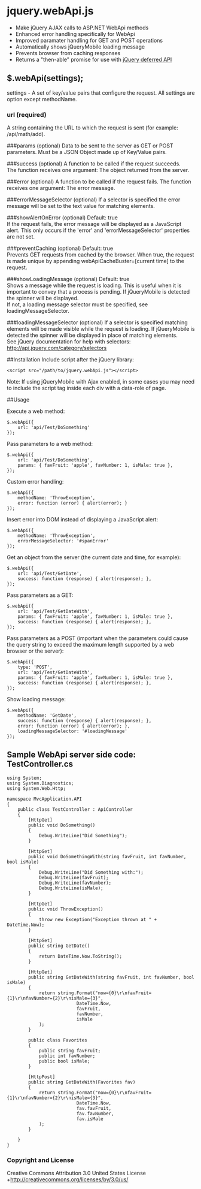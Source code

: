 jquery.webApi.js
======================

- Make jQuery AJAX calls to ASP.NET WebApi methods 
- Enhanced error handling specifically for WebApi
- Improved paramater handling for GET and POST operations
- Automatically shows jQueryMobile loading message
- Prevents browser from caching responses
- Returns a "then-able" promise for use with [jQuery deferred API](http://api.jquery.com/category/deferred-object/)

## $.webApi(settings);
settings - A set of key/value pairs that configure the request. All settings are option except methodName.

### url (required)
A string containing the URL to which the request is sent (for example: /api/math/add).

###params (optional)
Data to be sent to the server as GET or POST parameters. 
Must be a JSON Object made up of Key/Value pairs.


###success (optional)
A function to be called if the request succeeds.  
The function receives one argument: The object returned from the server.

###error (optional)
A function to be called if the request fails.
The function receives one argument: The error message.

###errorMessageSelector (optional)
If a selector is specified the error message will be set to the text value for matching elements.

###showAlertOnError (optional)
Default: true <br>
If the request fails, the error message will be displayed as a JavaScript alert.  This only occurs if the 'error' and 'errorMessageSelector' properties are not set.

###preventCaching (optional)
Default: true <br>
Prevents GET requests from cached by the browser.
When true, the request is made unique by appending webApiCacheBuster=[current time] to the request.

###showLoadingMessage (optional)
Default: true <br>
Shows a message while the request is loading. This is useful when it is important to convey that a process is pending.
If jQueryMobile is detected the spinner will be displayed.  
If not, a loading message selector must be specified, see loadingMessageSelector.

###loadingMessageSelector (optional)
If a selector is specified matching elements will be made visible while the request is loading.
If jQueryMobile is detected the spinner will be displayed in place of matching elements.  
See jQuery documentation for help with selectors: http://api.jquery.com/category/selectors

##Installation
Include script after the jQuery library:


    <script src="/path/to/jquery.webApi.js"></script>

Note: If using jQueryMobile with Ajax enabled, in some cases you may need to include 
the script tag inside each div with a data-role of page.

##Usage

Execute a web method:

    $.webApi({
        url: 'api/Test/DoSomething'
    });

Pass parameters to a web method:

    $.webApi({
        url: 'api/Test/DoSomething',
        params: { favFruit: 'apple', favNumber: 1, isMale: true },
    });

Custom error handling:

    $.webApi({
        methodName: 'ThrowException',
        error: function (error) { alert(error); }
    });

Insert error into DOM instead of displaying a JavaScript alert:

    $.webApi({
        methodName: 'ThrowException',
        errorMessageSelector: '#spanError'
    });

Get an object from the server (the current date and time, for example):

    $.webApi({
        url: 'api/Test/GetDate',
        success: function (response) { alert(response); },
    });

Pass parameters as a GET:

    $.webApi({
        url: 'api/Test/GetDateWith',
        params: { favFruit: 'apple', favNumber: 1, isMale: true },
        success: function (response) { alert(response); },
    });

Pass parameters as a POST (important when the parameters could cause the query string to exceed the maximum length supported by a web browser or the server):

    $.webApi({
        type: 'POST',
        url: 'api/Test/GetDateWith',
        params: { favFruit: 'apple', favNumber: 1, isMale: true },
        success: function (response) { alert(response); },
    });

Show loading message:

    $.webApi({
        methodName: 'GetDate',
        success: function (response) { alert(response); },
        error: function (error) { alert(error); },
		loadingMessageSelector: '#loadingMessage'
    });



## Sample WebApi server side code: TestController.cs 

    using System;
    using System.Diagnostics;
    using System.Web.Http;

    namespace MvcApplication.API
    {
        public class TestController : ApiController
        {
            [HttpGet]
            public void DoSomething()
            {
                Debug.WriteLine("Did Something");
            }

            [HttpGet]
            public void DoSomethingWith(string favFruit, int favNumber, bool isMale)
            {
                Debug.WriteLine("Did Something with:");
                Debug.WriteLine(favFruit);
                Debug.WriteLine(favNumber);
                Debug.WriteLine(isMale);
            }

            [HttpGet]
            public void ThrowException()
            {
                throw new Exception("Exception thrown at " + DateTime.Now);
            }

            [HttpGet]
            public string GetDate()
            {
                return DateTime.Now.ToString();
            }
        
            [HttpGet]
            public string GetDateWith(string favFruit, int favNumber, bool isMale)
            {
                return string.Format("now={0}\r\nfavFruit={1}\r\nfavNumber={2}\r\nisMale={3}",
                              DateTime.Now,
                              favFruit,
                              favNumber,
                              isMale
                );
            }

            public class Favorites
            {
                public string favFruit;
                public int favNumber;
                public bool isMale;
            }

            [HttpPost]
            public string GetDateWith(Favorites fav)
            {
                return string.Format("now={0}\r\nfavFruit={1}\r\nfavNumber={2}\r\nisMale={3}",
                              DateTime.Now,
                              fav.favFruit,
                              fav.favNumber,
                              fav.isMale
                );
            }

        }
    }

### Copyright and License
Creative Commons Attribution 3.0 United States License +http://creativecommons.org/licenses/by/3.0/us/
